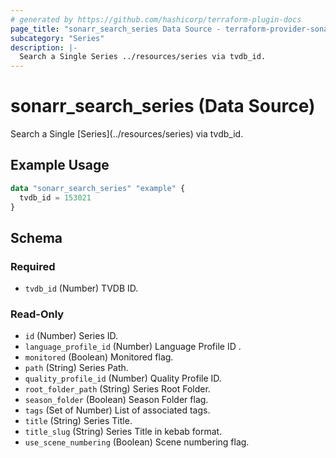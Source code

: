 ```yaml
---
# generated by https://github.com/hashicorp/terraform-plugin-docs
page_title: "sonarr_search_series Data Source - terraform-provider-sonarr"
subcategory: "Series"
description: |-
  Search a Single Series ../resources/series via tvdb_id.
---
```


# sonarr_search_series (Data Source)

<!-- subcategory:Series -->Search a Single [Series](../resources/series) via tvdb_id.

## Example Usage

```terraform
data "sonarr_search_series" "example" {
  tvdb_id = 153021
}
```

<!-- schema generated by tfplugindocs -->
## Schema

### Required

- `tvdb_id` (Number) TVDB ID.

### Read-Only

- `id` (Number) Series ID.
- `language_profile_id` (Number) Language Profile ID .
- `monitored` (Boolean) Monitored flag.
- `path` (String) Series Path.
- `quality_profile_id` (Number) Quality Profile ID.
- `root_folder_path` (String) Series Root Folder.
- `season_folder` (Boolean) Season Folder flag.
- `tags` (Set of Number) List of associated tags.
- `title` (String) Series Title.
- `title_slug` (String) Series Title in kebab format.
- `use_scene_numbering` (Boolean) Scene numbering flag.


